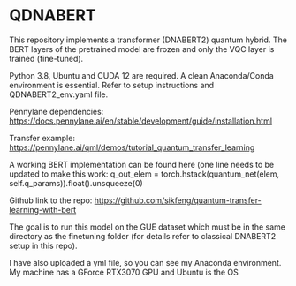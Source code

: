 # QDNABERT

This repository implements a transformer (DNABERT2) quantum hybrid. The BERT layers of the pretrained model are frozen and only the VQC layer is trained (fine-tuned).

Python 3.8, Ubuntu and CUDA 12 are required. A clean Anaconda/Conda environment is essential. Refer to setup instructions and QDNABERT2_env.yaml file.

Pennylane dependencies: https://docs.pennylane.ai/en/stable/development/guide/installation.html

Transfer example: https://pennylane.ai/qml/demos/tutorial_quantum_transfer_learning

A working BERT implementation can be found here (one line needs to be updated to make this work: q_out_elem = torch.hstack(quantum_net(elem, self.q_params)).float().unsqueeze(0)

Github link to the repo: https://github.com/sikfeng/quantum-transfer-learning-with-bert

The goal is to run this model on the GUE dataset which must be in the same directory as the finetuning folder (for details refer to classical DNABERT2 setup in this repo).

I have also uploaded a yml file, so you can see my Anaconda environment. My machine has a GForce RTX3070 GPU and Ubuntu is the OS

